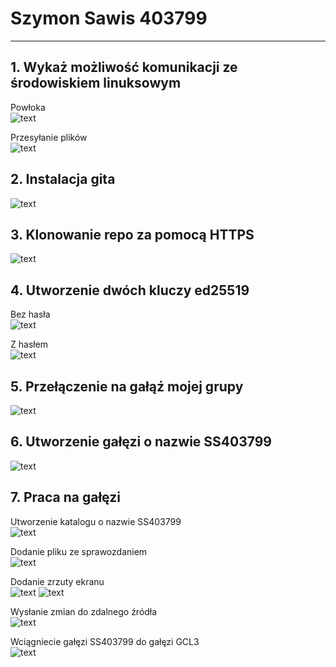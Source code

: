 # Szymon Sawis 403799
---

## 1. Wykaż możliwość komunikacji ze środowiskiem linuksowym
Powłoka  
  ![text](screenshots/1.png)

Przesyłanie plików  
  ![text](screenshots/1.1.png)

## 2. Instalacja gita
  ![text](screenshots/2.png)

## 3. Klonowanie repo za pomocą HTTPS
  ![text](screenshots/3.png)

## 4. Utworzenie dwóch kluczy ed25519
Bez hasła  
  ![text](screenshots/4.1.png)

Z hasłem  
  ![text](screenshots/4.1.1.png)

## 5. Przełączenie na gałąź mojej grupy
  ![text](screenshots/5.png)

## 6. Utworzenie gałęzi o nazwie SS403799
  ![text](screenshots/6.png)

## 7. Praca na gałęzi
Utworzenie katalogu o nazwie SS403799  
  ![text](screenshots/7.1.png)

Dodanie pliku ze sprawozdaniem  
  ![text](screenshots/7.2.png)

Dodanie zrzuty ekranu  
  ![text](screenshots/7.3.1.png)
  ![text](screenshots/7.3.2.png)

Wysłanie zmian do zdalnego źródła  
  ![text](screenshots/7.4.png)
 
Wciągniecie gałęzi SS403799 do gałęzi GCL3  
  ![text](screenshots/7.5.png)



